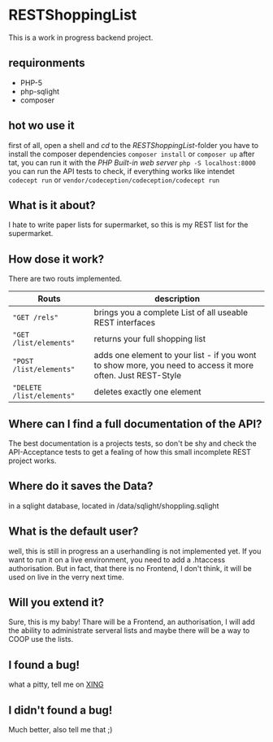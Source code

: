 # RESTShoppingList

This is a work in progress backend project.

## requironments
* PHP-5
* php-sqlight
* composer

## hot wo use it
first of all, open a shell and *cd* to the *RESTShoppingList*-folder
you have to install the composer dependencies
`composer install` or `composer up`
after tat, you can run it with the *PHP Built-in web server*
`php -S localhost:8000`
you can run the API tests to check, if everything works like intendet
`codecept run` or `vendor/codeception/codeception/codecept run`

## What is it about?
I hate to write paper lists for supermarket, so this is my REST list for the supermarket.

## How dose it work?
There are two routs implemented.

| Routs                     | description |
| ------------------------- | ----------- |
| `"GET /rels"`             |brings you a complete List of all useable REST interfaces |
| `"GET /list/elements"`    |returns your full shopping list |
| `"POST /list/elements"`   |adds one element to your list - if you wont to show more, you need to access it more often. Just REST-Style |
| `"DELETE /list/elements"` |deletes exactly one element |

## Where can I find a full documentation of the API?
The best documentation is a projects tests, so don't be shy and check the
API-Acceptance tests to get a fealing of how this small incomplete REST project works.

## Where do it saves the Data?
in a sqlight database, located in /data/sqlight/shoppling.sqlight

## What is the default user?
well, this is still in progress an a userhandling is not implemented yet.
If you want to run it on a live environment, you need to add a .htaccess authorisation.
But in fact, that there is no Frontend, I don't think, it will be used on live in the
verry next time.

## Will you extend it?
Sure, this is my baby! Thare will be a Frontend, an authorisation, I will add the ability
to administrate serveral lists and maybe there will be a way to COOP use the lists.

## I found a bug!
what a pitty, tell me on [XING](https://www.xing.com/profile/Steffen_Kluetsch)

## I didn't found a bug!
Much better, also tell me that ;)



